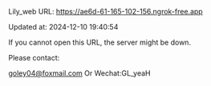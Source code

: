 Lily_web URL: https://ae6d-61-165-102-156.ngrok-free.app

Updated at: 2024-12-10 19:40:54

If you cannot open this URL, the server might be down.

Please contact: 

goley04@foxmail.com Or Wechat:GL_yeaH